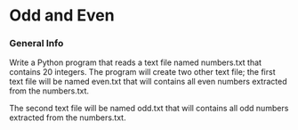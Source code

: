 # Odd and Even

### General Info

Write a Python program that reads a text file named numbers.txt that contains 20 integers. 
The program will create two other text file; the first text file will be named even.txt 
that will contains all even numbers extracted from the numbers.txt. 

The second text file will be named odd.txt that will contains all odd numbers extracted from the numbers.txt.
